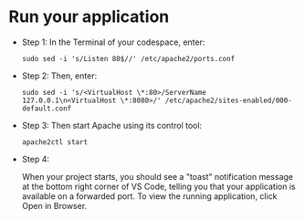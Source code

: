 
# Run your application
- Step 1: In the Terminal of your codespace, enter:

  ```
  sudo sed -i 's/Listen 80$//' /etc/apache2/ports.conf
  ```
- Step 2: Then, enter:
  
  ```
  sudo sed -i 's/<VirtualHost \*:80>/ServerName 127.0.0.1\n<VirtualHost \*:8080>/' /etc/apache2/sites-enabled/000-default.conf
  ```
- Step 3: Then start Apache using its control tool:
  
  ```
  apache2ctl start
  ```
- Step 4:
  
  When your project starts, you should see a "toast" notification message at the bottom right corner of VS Code, telling you that your application is available on a forwarded port.
  To view the running application, click Open in Browser.

